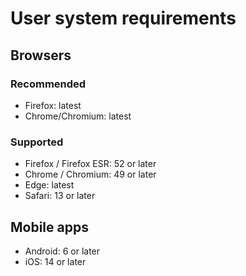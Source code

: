 # User system requirements

## Browsers

### Recommended

* Firefox: latest
* Chrome/Chromium: latest

### Supported

* Firefox / Firefox ESR: 52 or later
* Chrome / Chromium: 49 or later
* Edge: latest
* Safari: 13 or later

## Mobile apps

* Android: 6 or later
* iOS: 14 or later
